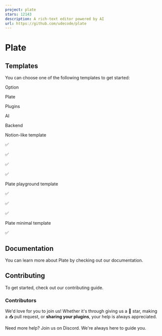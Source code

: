 ```yaml
---
project: plate
stars: 12143
description: A rich-text editor powered by AI
url: https://github.com/udecode/plate
---
```


Plate
=====

Templates
---------

You can choose one of the following templates to get started:

Option

Plate

Plugins

AI

Backend

Notion-like template

✅

✅

✅

✅

Plate playground template

✅

✅

✅

Plate minimal template

✅

Documentation
-------------

You can learn more about Plate by checking out our documentation.

Contributing
------------

To get started, check out our contributing guide.

### Contributors

We'd love for you to join us! Whether it's through giving us a 🌟 star, making a 📥 pull request, or **sharing your plugins**, your help is always appreciated.

Need more help? Join us on Discord. We're always here to guide you.
